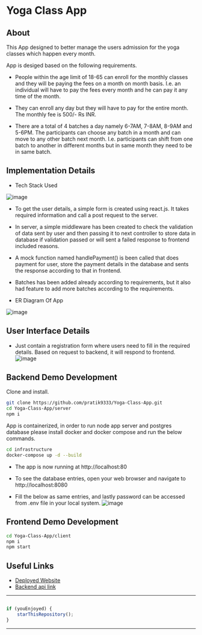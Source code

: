 # Yoga Class App

## About
This App designed to better manage the users admission for the yoga classes which happen every month. 

App is desiged based on the following requirements. 

- People within the age limit of 18-65 can enroll for the monthly classes and they will
be paying the fees on a month on month basis. I.e. an individual will have to pay the fees
every month and he can pay it any time of the month.

- They can enroll any day but they will have to pay for the entire month. The monthly fee is
500/- Rs INR.

- There are a total of 4 batches a day namely 6-7AM, 7-8AM, 8-9AM and 5-6PM. The
participants can choose any batch in a month and can move to any other batch next
month. I.e. participants can shift from one batch to another in different months but in
same month they need to be in same batch. 

## Implementation Details

- Tech Stack Used

![image](https://media.geeksforgeeks.org/wp-content/cdn-uploads/20200402205611/What-is-PERN-Stack.png)

- To get the user details, a simple form is created using react.js. It takes required information and call a post request to the server. 

- In server, a simple middleware has been created to check the validation of data sent by user and then passing it to next controller to store data in database if validation passed or will sent a failed response to frontend included reasons.

- A mock function named handlePayment() is been called that does payment for user, store the payment details in the database and sents the response according to that in frontend. 

- Batches has been added already according to requirements, but it also had feature to add more batches according to the requirements. 

- ER Diagram Of App

![image](https://res.cloudinary.com/dqdnwfv3r/image/upload/v1670975705/Images/WhatsApp_Image_2022-12-14_at_4.58.44_AM_bdtqsp.jpg)

## User Interface Details

   - Just contain a registration form where users need to fill in the required details. Based on request to backend, it will respond to frontend. 
   ![image](https://res.cloudinary.com/dqdnwfv3r/image/upload/v1670973349/Images/Screenshot_2022-12-14_at_4.15.41_AM_c61tb1.png)


## Backend Demo Development

Clone and install.

```bash
git clone https://github.com/pratik9333/Yoga-Class-App.git
cd Yoga-Class-App/server
npm i
```

App is containerized, in order to run node app server and postgres database please install docker and docker compose and run the below commands. 

```bash
cd infrastructure
docker-compose up -d --build
```

- The app is now running at http://localhost:80
- To see the database entries, open your web browser and navigate to http://localhost:8080

- Fill the below as same entries, and lastly password can be accessed from .env file in your local system. 
![image](https://res.cloudinary.com/dqdnwfv3r/image/upload/v1670977181/Screenshot_2022-12-14_at_5.48.41_AM_cyyt5n.png)


## Frontend Demo Development

```bash
cd Yoga-Class-App/client
npm i
npm start
```

## Useful Links

- [Deployed Website](http://yoga-frontend-lb-c4e1c0060ba65b11.elb.us-east-1.amazonaws.com)
- [Backend api link](http://node-server-lb-1092089902.us-east-1.elb.amazonaws.com/)

---------

```javascript

if (youEnjoyed) {
    starThisRepository();
}

```

-----------

